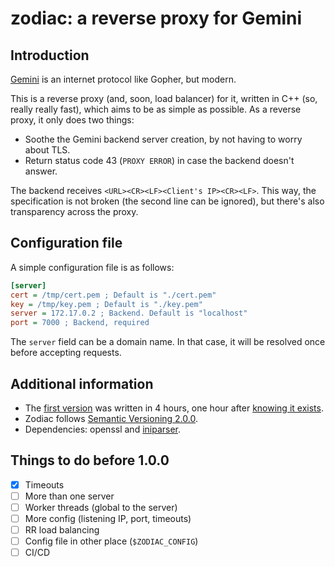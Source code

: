 # zodiac: a reverse proxy for Gemini

## Introduction
[Gemini](https://gemini.circumlunar.space/) is an internet protocol like Gopher, but modern.

This is a reverse proxy (and, soon, load balancer) for it, written in C++ (so, really really fast), which aims to be as simple as possible. As a reverse proxy, it only does two things:
- Soothe the Gemini backend server creation, by not having to worry about TLS.
- Return status code 43 (`PROXY ERROR`) in case the backend doesn't answer.

The backend receives `<URL><CR><LF><Client's IP><CR><LF>`. This way, the specification is not broken (the second line can be ignored), but there's also transparency across the proxy.

## Configuration file
A simple configuration file is as follows:
```ini
[server]
cert = /tmp/cert.pem ; Default is "./cert.pem"
key = /tmp/key.pem ; Default is "./key.pem"
server = 172.17.0.2 ; Backend. Default is "localhost"
port = 7000 ; Backend, required
```

The `server` field can be a domain name. In that case, it will be resolved once before accepting requests.

## Additional information
- The [first version](https://github.com/jlxip/zodiac/tree/0.1.0) was written in 4 hours, one hour after [knowing it exists](https://youtu.be/K-en4nEV5Xc).
- Zodiac follows [Semantic Versioning 2.0.0](https://semver.org/spec/v2.0.0.html).
- Dependencies: openssl and [iniparser](https://github.com/ndevilla/iniparser).

## Things to do before 1.0.0
- [x] Timeouts
- [ ] More than one server
- [ ] Worker threads (global to the server)
- [ ] More config (listening IP, port, timeouts)
- [ ] RR load balancing
- [ ] Config file in other place (`$ZODIAC_CONFIG`)
- [ ] CI/CD